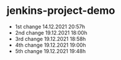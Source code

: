 # jenkins-project-demo
* 1st change 14.12.2021 20:57h
* 2nd change 19.12.2021 18:00h
* 3rd change 19.12.2021 18:58h
* 4th change 19.12.2021 19:00h
* 5th change 19.12.2021 19:48h
